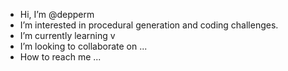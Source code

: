 - Hi, I’m @depperm
- I’m interested in procedural generation and coding challenges.
- I’m currently learning v
- I’m looking to collaborate on ...
- How to reach me ...

<!---
depperm/depperm is a ✨ special ✨ repository because its `README.md` (this file) appears on your GitHub profile.
You can click the Preview link to take a look at your changes.
--->
